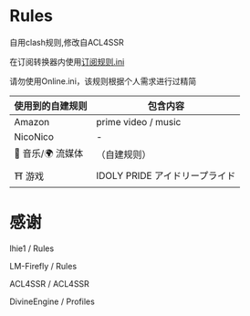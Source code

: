 # Rules
自用clash规则,修改自ACL4SSR

在订阅转换器内使用[订阅规则.ini](https://raw.githubusercontent.com/zy41501/Rules/main/%E8%AE%A2%E9%98%85%E8%A7%84%E5%88%99.ini)

请勿使用Online.ini，该规则根据个人需求进行过精简

| 使用到的自建规则 | 包含内容 |
| --- | --- |
| Amazon | prime video / music |
| NicoNico | - | 
| 📢 音乐/🌍 流媒体 | （自建规则） |
| ⛩️ 游戏 | IDOLY PRIDE アイドリープライド |

# 感谢

lhie1 / Rules

LM-Firefly / Rules

ACL4SSR / ACL4SSR

DivineEngine / Profiles
